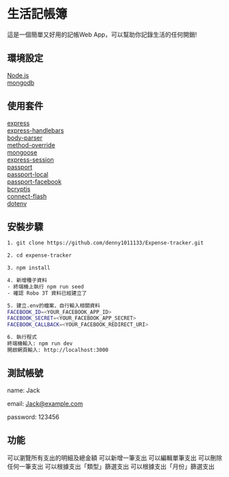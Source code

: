 # 生活記帳簿
這是一個簡單又好用的記帳Web App，可以幫助你記錄生活的任何開銷!

## 環境設定
[Node.js](https://nodejs.org/en/)   
[mongodb](https://www.mongodb.com/)

## 使用套件 
[express](https://expressjs.com/)   
[express-handlebars](https://www.npmjs.com/package/express-handlebars)   
[body-parser](https://www.npmjs.com/package/body-parser)   
[method-override](https://www.npmjs.com/package/method-override)   
[mongoose](https://mongoosejs.com/)   
[express-session](https://www.npmjs.com/package/express-session)   
[passport](http://www.passportjs.org/)   
[passport-local](http://www.passportjs.org/packages/passport-local/)   
[passport-facebook](http://www.passportjs.org/packages/passport-facebook/)   
[bcryptjs](https://www.npmjs.com/package/bcryptjs)   
[connect-flash](https://www.npmjs.com/package/connect-flash)   
[dotenv](https://www.npmjs.com/package/dotenv)
## 安裝步驟
```bash
1. git clone https://github.com/denny1011133/Expense-tracker.git
```
```bash
2. cd expense-tracker
```
```bash
3. npm install
```
```bash
4. 新增種子資料
- 終端機上執行 npm run seed
- 確認 Robo 3T 資料已經建立了
```
```bash
5. 建立.env的檔案，自行輸入相關資料
FACEBOOK_ID=<YOUR_FACEBOOK_APP_ID>
FACEBOOK_SECRET=<YOUR_FACEBOOK_APP_SECRET>
FACEBOOK_CALLBACK=<YOUR_FACEBOOK_REDIRECT_URI>
```
```bash
6. 執行程式
終端機輸入: npm run dev
開啟網頁輸入: http://localhost:3000
```
## 測試帳號
  name: Jack
  
  email: Jack@example.com
  
  password: 123456

## 功能
可以瀏覽所有支出的明細及總金額
可以新增一筆支出
可以編輯單筆支出
可以刪除任何一筆支出
可以根據支出「類型」篩選支出
可以根據支出「月份」篩選支出









